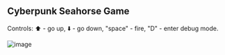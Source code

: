 ## Cyberpunk Seahorse Game

Controls:
⬆️ - go up,
⬇️ - go down,
󠀠"space" - fire,
"D" - enter debug mode.

![image](https://user-images.githubusercontent.com/92729800/204914433-211b768c-1a43-4142-a266-2078248990f1.png)
